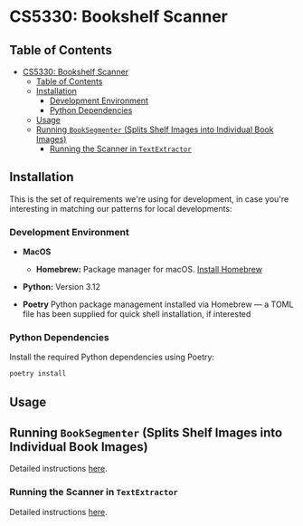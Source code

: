# CS5330: Bookshelf Scanner

## Table of Contents

- [CS5330: Bookshelf Scanner](#cs5330-bookshelf-scanner)
  - [Table of Contents](#table-of-contents)
  - [Installation](#installation)
    - [Development Environment](#development-environment)
    - [Python Dependencies](#python-dependencies)
  - [Usage](#usage)
  - [Running `BookSegmenter` (Splits Shelf Images into Individual Book Images)](#running-booksegmenter-splits-shelf-images-into-individual-book-images)
    - [Running the Scanner in `TextExtractor`](#running-the-scanner-in-textextractor)

## Installation

This is the set of requirements we're using for development, in case you're interesting in matching our patterns for local developments:

### Development Environment

- **MacOS**

  - **Homebrew:** Package manager for macOS. [Install Homebrew](https://brew.sh/)

- **Python:** Version 3.12
- **Poetry** Python package management installed via Homebrew — a TOML file has been supplied for quick shell installation, if interested

### Python Dependencies
Install the required Python dependencies using Poetry:

```bash
poetry install
```

## Usage

## Running `BookSegmenter` (Splits Shelf Images into Individual Book Images)

Detailed instructions [here](BookSegmenter/README.md).

### Running the Scanner in `TextExtractor`

Detailed instructions [here](TextExtractor/README.md).